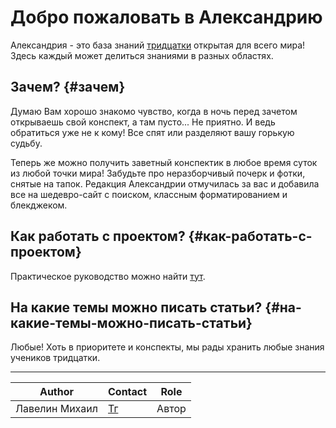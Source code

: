 # Добро пожаловать в Александрию

Александрия - это база знаний [тридцатки](https://school30.spb.ru/) открытая для всего мира! Здесь каждый может делиться знаниями в разных областях.

## Зачем? {#зачем}

Думаю Вам хорошо знакомо чувство, когда в ночь перед зачетом открываешь свой конспект, а там пусто... Не приятно. И ведь обратиться уже не к кому! Все спят или разделяют вашу горькую судьбу.

Теперь же можно получить заветный конспектик в любое время суток из любой точки мира! Забудьте про неразборчивый почерк и фотки, снятые на тапок. Редакция Александрии отмучилась за вас и добавила все на шедевро-сайт с поиском, классным форматированием и блекджеком.

## Как работать с проектом? {#как-работать-с-проектом}

Практическое руководство можно найти [тут](./faq/index.md).

## На какие темы можно писать статьи? {#на-какие-темы-можно-писать-статьи}

Любые!
Хоть в приоритете и конспекты, мы рады хранить любые знания учеников тридцатки.

---
| Author         | Contact                       | Role  |
| -------------- | ----------------------------- | ----- |
| Лавелин Михаил | [Тг](https://t.me/mikhaillav) | Автор |
